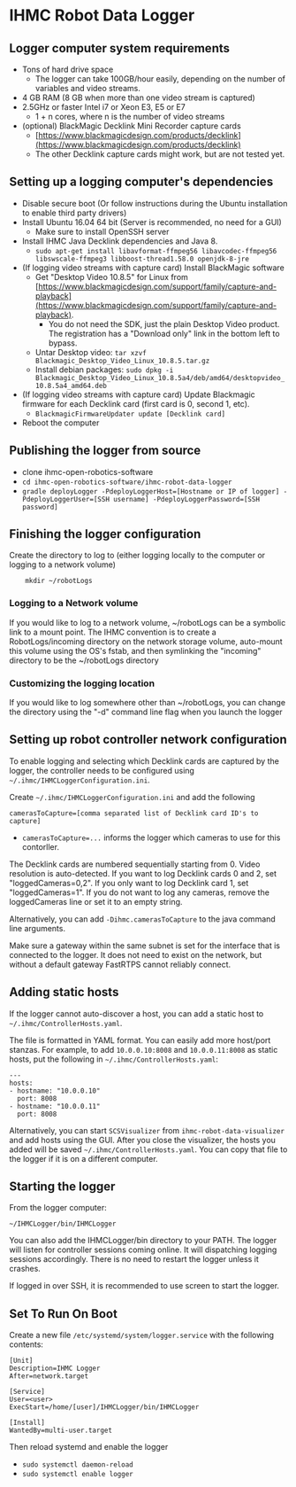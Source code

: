 IHMC Robot Data Logger
======================

## Logger computer system requirements

- Tons of hard drive space
	- The logger can take 100GB/hour easily, depending on the number of variables and video streams.
- 4 GB RAM (8 GB when more than one video stream is captured)
- 2.5GHz or faster Intel i7 or Xeon E3, E5 or E7
	- 1 + n cores, where n is the number of video streams
- (optional) BlackMagic Decklink Mini Recorder capture cards
	- [https://www.blackmagicdesign.com/products/decklink](https://www.blackmagicdesign.com/products/decklink)
	- The other Decklink capture cards might work, but are not tested yet.

## Setting up a logging computer's dependencies

- Disable secure boot (Or follow instructions during the Ubuntu installation to enable third party drivers)
- Install Ubuntu 16.04 64 bit (Server is recommended, no need for a GUI)
	- Make sure to install OpenSSH server
- Install IHMC Java Decklink dependencies and Java 8.
    - `sudo apt-get install libavformat-ffmpeg56 libavcodec-ffmpeg56 libswscale-ffmpeg3 libboost-thread1.58.0 openjdk-8-jre`
- (If logging video streams with capture card) Install BlackMagic software
    - Get "Desktop Video 10.8.5" for Linux from [https://www.blackmagicdesign.com/support/family/capture-and-playback](https://www.blackmagicdesign.com/support/family/capture-and-playback).
        - You do not need the SDK, just the plain Desktop Video product. The registration has a "Download only" link in the bottom left to bypass.
    - Untar Desktop video: `tar xzvf Blackmagic_Desktop_Video_Linux_10.8.5.tar.gz`
    - Install debian packages: `sudo dpkg -i Blackmagic_Desktop_Video_Linux_10.8.5a4/deb/amd64/desktopvideo_10.8.5a4_amd64.deb`
- (If logging video streams with capture card) Update Blackmagic firmware for each Decklink card (first card is 0, second 1, etc).
    - `BlackmagicFirmwareUpdater update [Decklink card]`
- Reboot the computer

## Publishing the logger from source

- clone ihmc-open-robotics-software
- `cd ihmc-open-robotics-software/ihmc-robot-data-logger`
- `gradle deployLogger -PdeployLoggerHost=[Hostname or IP of logger] -PdeployLoggerUser=[SSH username] -PdeployLoggerPassword=[SSH password]`

## Finishing the logger configuration

Create the directory to log to (either logging locally to the computer or logging to a network volume)

        mkdir ~/robotLogs

### Logging to a Network volume

If you would like to log to a network volume, ~/robotLogs can be a symbolic link to a mount point. The IHMC convention is to create a RobotLogs/incoming directory on the network storage volume, auto-mount this volume using the OS's fstab, and then symlinking the "incoming" directory to be the ~/robotLogs directory

### Customizing the logging location
If you would like to log somewhere other than ~/robotLogs, you can change the directory using the "-d" command line flag when you launch the logger

## Setting up robot controller network configuration

To enable logging and selecting which Decklink cards are captured by the logger, the controller needs to be configured using `~/.ihmc/IHMCLoggerConfiguration.ini`.

Create `~/.ihmc/IHMCLoggerConfiguration.ini` and add the following

```
camerasToCapture=[comma separated list of Decklink card ID's to capture]
```

- `camerasToCapture=...` informs the logger which cameras to use for this contorller. 

The Decklink cards are numbered sequentially starting from 0. Video resolution is auto-detected. If you want to log Decklink cards 0 and 2, set "loggedCameras=0,2". If you only want to log Decklink card 1, set "loggedCameras=1". If you do not want to log any cameras, remove the loggedCameras line or set it to an empty string.

Alternatively, you can add `-Dihmc.camerasToCapture` to the java command line arguments.

Make sure a gateway within the same subnet is set for the interface that is connected to the logger. It does not need to exist on the network, but without a default gateway FastRTPS cannot reliably connect. 

## Adding static hosts

If the logger cannot auto-discover a host, you can add a static host to `~/.ihmc/ControllerHosts.yaml`.

The file is formatted in YAML format. You can easily add more host/port stanzas. For example, to add `10.0.0.10:8008` and `10.0.0.11:8008` as static hosts, put the following in `~/.ihmc/ControllerHosts.yaml`:

```
---
hosts:
- hostname: "10.0.0.10"
  port: 8008
- hostname: "10.0.0.11"
  port: 8008
```

Alternatively, you can start `SCSVisualizer` from `ihmc-robot-data-visualizer` and add hosts using the GUI. After you close the visualizer, the hosts you added will be saved  `~/.ihmc/ControllerHosts.yaml`. You can copy that file to the logger if it is on a different computer.

 
 
## Starting the logger

From the logger computer:

    ~/IHMCLogger/bin/IHMCLogger

You can also add the IHMCLogger/bin directory to your PATH. The logger will listen for controller sessions coming online. It will dispatching logging sessions accordingly. There is no need to restart the logger unless it crashes.

If logged in over SSH, it is recommended to use screen to start the logger.

## Set To Run On Boot

Create a new file `/etc/systemd/system/logger.service` with the following contents:
```
[Unit]
Description=IHMC Logger
After=network.target

[Service]
User=<user>
ExecStart=/home/[user]/IHMCLogger/bin/IHMCLogger

[Install]
WantedBy=multi-user.target
```

Then reload systemd and enable the logger

- `sudo systemctl daemon-reload`
- `sudo systemctl enable logger`
